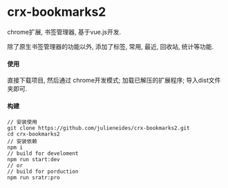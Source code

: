 crx-bookmarks2
===============

chrome扩展, 书签管理器, 基于vue.js开发.

除了原生书签管理器的功能以外, 添加了标签, 常用, 最近, 回收站, 统计等功能.

#### 使用
直接下载项目, 然后通过 chrome开发模式; 加载已解压的扩展程序; 导入dist文件夹即可.

#### 构建
```shell
// 安装使用
git clone https://github.com/julieneides/crx-bookmarks2.git
cd crx-bookmarks2
// 安装依赖
npm i
// build for develoment
npm run start:dev
// or
// build for porduction
npm run sratr:pro
```

